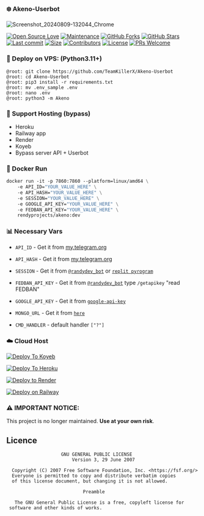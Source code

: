 ### ❄️ Akeno-Userbot
![Screenshot_20240809-132044_Chrome](https://github.com/user-attachments/assets/2baee270-ae25-44f4-9cc4-101e89db51d4)

[![Open Source Love](https://badges.frapsoft.com/os/v2/open-source.png?v=103)](https://github.com/TeamKillerX/Akeno-Userbot)
[![Maintenance](https://img.shields.io/badge/Maintained%3F-Yes-green)](https://github.com/TeamKillerX/Akeno-Userbot/graphs/commit-activity)
[![GitHub Forks](https://img.shields.io/github/forks/TeamKillerX/Akeno-Userbot?&logo=github)](https://github.com/The-MoonTg-project/Moon-Userbot)
[![GitHub Stars](https://img.shields.io/github/stars/TeamKillerX/Akeno-Userbot?&logo=github)](https://github.com/TeamKillerX/Akeno-Userbot/stargazers)
[![Last commit](https://img.shields.io/github/last-commit/TeamKillerX/Akeno-Userbot?&logo=github)](https://github.com/TeamKillerX/Akeno-Userbot)
[![Size](https://img.shields.io/github/repo-size/TeamKillerX/Akeno-Userbot?color=green)](https://github.com/TeamKillerX/Akeno-Userbot)
[![Contributors](https://img.shields.io/github/contributors/TeamKillerX/Akeno-Userbot?color=green)](https://github.com/TeamKillerX/Akeno-Userbot/graphs/contributors)
[![License](https://img.shields.io/badge/License-GPL-pink)](https://github.com/TeamKillerX/Akeno-Userbot/blob/main/LICENSE)
[![PRs Welcome](https://img.shields.io/badge/PRs-welcome-brightgreen.svg)](https://makeapullrequest.com)


### 🚀 Deploy on VPS: (Python3.11+)
```console
@root: git clone https://github.com/TeamKillerX/Akeno-Userbot
@root: cd Akeno-Userbot
@root: pip3 install -r requirements.txt
@root: mv .env_sample .env
@root: nano .env
@root: python3 -m Akeno
```
### 🎈 Support Hosting (bypass)
- Heroku
- Railway app
- Render
- Koyeb
- Bypass server API + Userbot

### 🐳 Docker Run
```Dockerfile
docker run -it -p 7860:7860 --platform=linux/amd64 \
	-e API_ID="YOUR_VALUE_HERE" \
	-e API_HASH="YOUR_VALUE_HERE" \
	-e SESSION="YOUR_VALUE_HERE" \
	-e GOOGLE_API_KEY="YOUR_VALUE_HERE" \
	-e FEDBAN_API_KEY="YOUR_VALUE_HERE" \
	rendyprojects/akeno:dev
```

### 📊 Necessary Vars

 - `API_ID` - Get it from [my.telegram.org](https://my.telegram.org/)

 - `API_HASH` - Get it from [my.telegram.org](https://my.telegram.org/)

 - `SESSION` - Get it from [`@randydev_bot`](https://t.me/randydev_bot) or [`replit pyrogram`](https://replit.com/@ABHITHEMODDER/MoonUb-Session-Gen)

 - `FEDBAN_API_KEY` - Get it from [`@randydev_bot`](https://t.me/randydev_bot) type `/getapikey` "read FEDBAN"

 - `GOOGLE_API_KEY` - Get it from [`google-api-key`](https://ai.google.dev)

- `MONGO_URL` - Get it from [`here`](https://mongodb.com)

 - `CMD_HANDLER` - default handler `["?"]`

### ☁️ Cloud Host

[![Deploy To Koyeb](https://www.koyeb.com/static/images/deploy/button.svg)](https://app.koyeb.com/deploy?type=git&repository=github.com/TeamKillerX/Akeno-Userbot&branch=main&name=akeno)

[![Deploy To Heroku](https://www.herokucdn.com/deploy/button.svg)](https://heroku.com/deploy?template=https://github.com/TeamKillerX/Akeno-Userbot)

[![Deploy to Render](https://render.com/images/deploy-to-render-button.svg)](https://render.com/deploy?repo=https://github.com/TeamKillerX/Akeno-Userbot)

[![Deploy on Railway](https://railway.app/button.svg)](https://railway.app/template/Gl2-X1?referralCode=NzLfjZ)

### ⚠️ IMPORTANT NOTICE:

This project is no longer maintained. __Use at your own risk__.

## Licence

```plaintext
                    GNU GENERAL PUBLIC LICENSE
                        Version 3, 29 June 2007

  Copyright (C) 2007 Free Software Foundation, Inc. <https://fsf.org/>
  Everyone is permitted to copy and distribute verbatim copies
  of this license document, but changing it is not allowed.

                            Preamble

   The GNU General Public License is a free, copyleft license for
 software and other kinds of works.
```
